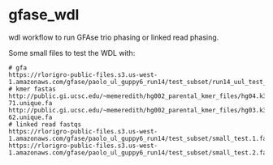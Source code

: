 # gfase_wdl
wdl workflow to run GFAse trio phasing or linked read phasing. 

Some small files to test the WDL with:
```
# gfa
https://rlorigro-public-files.s3.us-west-1.amazonaws.com/gfase/paolo_ul_guppy6_run14/test_subset/run14_uul_test_subset.gfa
# kmer fastas
http://public.gi.ucsc.edu/~memeredith/hg002_parental_kmer_files/hg04.k31.het_hom.17-71.unique.fa
http://public.gi.ucsc.edu/~memeredith/hg002_parental_kmer_files/hg03.k31.het_hom_14-62.unique.fa
# linked read fastqs
https://rlorigro-public-files.s3.us-west-1.amazonaws.com/gfase/paolo_ul_guppy6_run14/test_subset/small_test.1.fastq
https://rlorigro-public-files.s3.us-west-1.amazonaws.com/gfase/paolo_ul_guppy6_run14/test_subset/small_test.2.fastq

```
